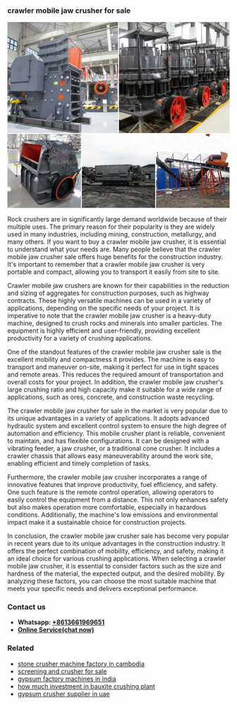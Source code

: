 <h3>crawler mobile jaw crusher for sale</h3><img src='1706755654.jpg' alt=''><p>Rock crushers are in significantly large demand worldwide because of their multiple uses. The primary reason for their popularity is they are widely used in many industries, including mining, construction, metallurgy, and many others. If you want to buy a crawler mobile jaw crusher, it is essential to understand what your needs are. Many people believe that the crawler mobile jaw crusher sale offers huge benefits for the construction industry. It's important to remember that a crawler mobile jaw crusher is very portable and compact, allowing you to transport it easily from site to site.</p><p>Crawler mobile jaw crushers are known for their capabilities in the reduction and sizing of aggregates for construction purposes, such as highway contracts. These highly versatile machines can be used in a variety of applications, depending on the specific needs of your project. It is imperative to note that the crawler mobile jaw crusher is a heavy-duty machine, designed to crush rocks and minerals into smaller particles. The equipment is highly efficient and user-friendly, providing excellent productivity for a variety of crushing applications.</p><p>One of the standout features of the crawler mobile jaw crusher sale is the excellent mobility and compactness it provides. The machine is easy to transport and maneuver on-site, making it perfect for use in tight spaces and remote areas. This reduces the required amount of transportation and overall costs for your project. In addition, the crawler mobile jaw crusher's large crushing ratio and high capacity make it suitable for a wide range of applications, such as ores, concrete, and construction waste recycling.</p><p>The crawler mobile jaw crusher for sale in the market is very popular due to its unique advantages in a variety of applications. It adopts advanced hydraulic system and excellent control system to ensure the high degree of automation and efficiency. This mobile crusher plant is reliable, convenient to maintain, and has flexible configurations. It can be designed with a vibrating feeder, a jaw crusher, or a traditional cone crusher. It includes a crawler chassis that allows easy maneuverability around the work site, enabling efficient and timely completion of tasks.</p><p>Furthermore, the crawler mobile jaw crusher incorporates a range of innovative features that improve productivity, fuel efficiency, and safety. One such feature is the remote control operation, allowing operators to easily control the equipment from a distance. This not only enhances safety but also makes operation more comfortable, especially in hazardous conditions. Additionally, the machine's low emissions and environmental impact make it a sustainable choice for construction projects.</p><p>In conclusion, the crawler mobile jaw crusher sale has become very popular in recent years due to its unique advantages in the construction industry. It offers the perfect combination of mobility, efficiency, and safety, making it an ideal choice for various crushing applications. When selecting a crawler mobile jaw crusher, it is essential to consider factors such as the size and hardness of the material, the expected output, and the desired mobility. By analyzing these factors, you can choose the most suitable machine that meets your specific needs and delivers exceptional performance.</p><h3>Contact us</h3><ul><li><strong>Whatsapp:&nbsp;<a href="https://wa.me/8613661969651">+8613661969651</a></strong></li><li><a href="https://swt.shibang-china.com/?git&amp;zhl&amp;crawler mobile jaw crusher for sale"><strong>Online Service(chat now)</strong></a></li></ul><h3>Related</h3><ul><li><a href='stone crusher machine factory in cambodia.md'>stone crusher machine factory in cambodia</a></li><li><a href='screening and crusher for sale.md'>screening and crusher for sale</a></li><li><a href='gypsum factory machines in india.md'>gypsum factory machines in india</a></li><li><a href='how much investment in bauxite crushing plant.md'>how much investment in bauxite crushing plant</a></li><li><a href='gypsum crusher supplier in uae.md'>gypsum crusher supplier in uae</a></li></ul>